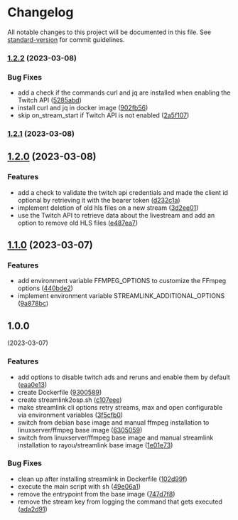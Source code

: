 # Changelog

All notable changes to this project will be documented in this file. See [standard-version](https://github.com/conventional-changelog/standard-version) for commit guidelines.

### [1.2.2](https://github.com/Panzer1119/streamlink2osp/compare/v1.2.1...v1.2.2) (2023-03-08)


### Bug Fixes

* add a check if the commands curl and jq are installed when enabling the Twitch API ([5285abd](https://github.com/Panzer1119/streamlink2osp/commit/5285abd72a6e62131f435ca19b1643da1c47476d))
* install curl and jq in docker image ([902fb56](https://github.com/Panzer1119/streamlink2osp/commit/902fb5602a9a90a3dfc25ef9d0da6de8547adf95))
* skip on_stream_start if Twitch API is not enabled ([2a5f107](https://github.com/Panzer1119/streamlink2osp/commit/2a5f107d9d928dcd6ce6d4e98ea9c165b6814adb))

### [1.2.1](https://github.com/Panzer1119/streamlink2osp/compare/v1.2.0...v1.2.1) (2023-03-08)

## [1.2.0](https://github.com/Panzer1119/streamlink2osp/compare/v1.1.0...v1.2.0) (2023-03-08)


### Features

* add a check to validate the twitch api credentials and made the client id optional by retrieving it with the bearer token ([d232c1a](https://github.com/Panzer1119/streamlink2osp/commit/d232c1aed75cc41c1fcfa6c6f8d321ab017eb2c9))
* implement deletion of old hls files on a new stream ([3d2ee01](https://github.com/Panzer1119/streamlink2osp/commit/3d2ee01f759b195a13ae60c3e125093dc679bed8))
* use the Twitch API to retrieve data about the livestream and add an option to remove old HLS files ([e487ea7](https://github.com/Panzer1119/streamlink2osp/commit/e487ea7fb6404dd6c36da99f12abb843070aa2ec))

## [1.1.0](https://github.com/Panzer1119/streamlink2osp/compare/v1.0.0...v1.1.0) (2023-03-07)


### Features

* add environment variable FFMPEG_OPTIONS to customize the FFmpeg options ([440bde2](https://github.com/Panzer1119/streamlink2osp/commit/440bde2a150adba90bd4038ae94baa815295d19f))
* implement environment variable STREAMLINK_ADDITIONAL_OPTIONS ([9a878bc](https://github.com/Panzer1119/streamlink2osp/commit/9a878bc0c1fd62d35e31c6ed9ace478b09245c24))

## 1.0.0
 (2023-03-07)


### Features

* add options to disable twitch ads and reruns and enable them by default ([eaa0e13](https://github.com/Panzer1119/streamlink2osp/commit/eaa0e138c0f75ce57f040d11b9824dddc1f812ce))
* create Dockerfile ([9300589](https://github.com/Panzer1119/streamlink2osp/commit/93005896bc135188e48879f2df11ca8501fe5370))
* create streamlink2osp.sh ([c107eee](https://github.com/Panzer1119/streamlink2osp/commit/c107eee5406611f375d0e493c696958fd64e9038))
* make streamlink cli options retry streams, max and open configurable via environment variables ([3f5cfb0](https://github.com/Panzer1119/streamlink2osp/commit/3f5cfb0157c9508519e6776a7c74d5f67609dc23))
* switch from debian base image and manual ffmpeg installation to linuxserver/ffmpeg base image ([6305059](https://github.com/Panzer1119/streamlink2osp/commit/6305059e5e9e98b6dfee653824237712e9d7e9ef))
* switch from linuxserver/ffmpeg base image and manual streamlink installation to rayou/streamlink base image ([1e01e73](https://github.com/Panzer1119/streamlink2osp/commit/1e01e7345372190ad897f2fd9e833bf34e208dd3))


### Bug Fixes

* clean up after installing streamlink in Dockerfile ([102d99f](https://github.com/Panzer1119/streamlink2osp/commit/102d99fc9dc7f85098dfb983985835aab299c218))
* execute the main script with sh ([49e06a1](https://github.com/Panzer1119/streamlink2osp/commit/49e06a1de7133060fa1e0899b7b52210576c1c1d))
* remove the entrypoint from the base image ([747d7f8](https://github.com/Panzer1119/streamlink2osp/commit/747d7f85dcc691e1f4189b85991f6d64b07178fa))
* remove the stream key from logging the command that gets executed ([ada2d91](https://github.com/Panzer1119/streamlink2osp/commit/ada2d9130ea5d9c9f297fbee7a28716012035471))
